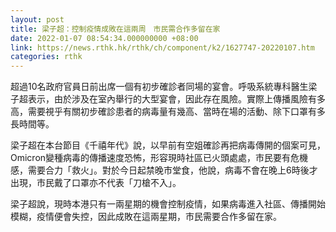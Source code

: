 ```yaml
---
layout: post
title: 梁子超：控制疫情成敗在這兩周　市民需合作多留在家
date: 2022-01-07 08:54:34.000000000 +08:00
link: https://news.rthk.hk/rthk/ch/component/k2/1627747-20220107.htm
categories: rthk
---
```


超過10名政府官員日前出席一個有初步確診者同場的宴會。呼吸系統專科醫生梁子超表示，由於涉及在室內舉行的大型宴會，因此存在風險。實際上傳播風險有多高，需要視乎有關初步確診患者的病毒量有幾高、當時在場的活動、除下口罩有多長時間等。

梁子超在本台節目《千禧年代》說，以早前有空姐確診再把病毒傳開的個案可見，Omicron變種病毒的傳播速度恐怖，形容現時社區已火頭處處，市民要有危機感，需要合力「救火」。對於今日起禁晚市堂食，他說，病毒不會在晚上6時後才出現，市民戴了口罩亦不代表「刀槍不入」。

梁子超說，現時本港只有一兩星期的機會控制疫情，如果病毒進入社區、傳播開始模糊，疫情便會失控，因此成敗在這兩星期，市民需要合作多留在家。
